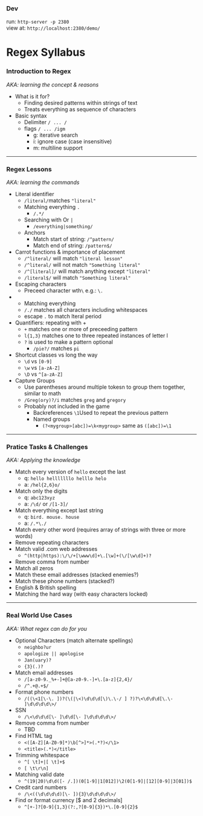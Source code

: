   ### Dev
  
run: `http-server -p 2380`  
view at: `http://localhost:2380/demo/`

# Regex Syllabus


  ### Introduction to Regex
  _AKA: learning the concept & reasons_
- What is it for?
  -  Finding desired patterns within strings of text
  -  Treats everything as sequence of characters
- Basic syntax
  -  Delimiter `/ ... /`
  -  flags `/ ... /igm`
     -  g: iterative search
     -  i: ignore case (case insensitive)
     -  m: multiline support

---
### Regex Lessons 
_AKA: learning the commands_
- Literal identifier
  -  `/literal/`matches `"literal"`
  -  Matching everything `.`
     -  `/.*/`
  -  Searching with Or `|`
     - `/everything|something/`  
  - Anchors
     - Match start of string: `/^pattern/`         
     -  Match end of string: `/pattern$/`  
- Carrot functions & importance of placement
  -  `/^literal/` will match `"literal lesson"`
  -  `/^literal/` will not match `"Something literal"`        
  -   `/^[literal]/` will match anything except `"literal"`
  -  `/literal$/` will match `"Something literal"`
- Escaping characters
  - Preceed character wth`\` e.g.: `\.`
- - Matching everything
  -  `/./` matches all characters including whitespaces
  -  escape `.` to match lteral period
- Quantifiers: repeating with +
	- `+` matches one or more of preceeding pattern
	- `l{1,3}` matches one to three repeated instances of letter l
	- `?` is used to make a pattern optional
		- `/pie?/` matches `pi`
- Shortcut classes vs long the way
  - `\d` vs `[0-9]`
  - `\w` vs `[a-zA-Z]`
  - `\D` vs `^[a-zA-Z]`  
 - Capture Groups 
	 - Use parentheses around multiple tokesn to group them together, similar to math
	 - `/Greg(ory)?/i` matches `greg` and `gregory`
	 - Probably not included in the game
		 - Backreferences `\1`Used to repeat the previous pattern
		 - Named groups
			 - `(?<mygroup>[abc])=\k<mygroup>` same as `([abc])=\1`

---
### Pratice Tasks & Challenges 
_AKA: Applying the knowledge_
- Match every version of `hello` except the last
  - q: `hello helllllllo helllo helo`
  - a: `/hel{2,6}o/`
- Match only the digits
  - q: `abc123xyz`
  - a: `/\d/` or `/[1-3]/` 
- Match everything except last string
	- q: `bird. mouse. house`
	- a: `/.*\./`
- Match every other word (requires array of strings with three or more words)
- Remove repeating characters
- Match valid .com web addresses
	- `^(http|https):\/\/+[\www\d]+\.[\w]+(\/[\w\d]+)?`
- Remove comma from number
- Match all zeros
- Match these email addresses (stacked enemies?)
- Match these phone numbers (stacked?)
- English & British spelling 
- Matching the hard way (with easy characters locked)

---
### Real World Use Cases
_AKA: What regex can do for you_
- Optional Characters (match alternate spellings)
  - `neighbo?ur`
  - `apologize || apologise`
  - `Jan(uary)?`
  - `{3}(.)?`
- Match email addresses
  - `/[a-z0-9._%+-]+@[a-z0-9.-]+\.[a-z]{2,4}/`
  - `/^.+@.+$/`
- Format phone numbers 
  - `/((\<1[\-\. ])?(\(|\<)\d\d\d[\)\.\-/ ] ?)?\<\d\d\d[\.\- ]\d\d\d\d\>/`
- SSN 
  - `/\<\d\d\d[\- ]\d\d[\- ]\d\d\d\d\>/`
- Remove comma from number
  - TBD
- Find HTML tag 
  - `<([A-Z][A-Z0-9]*)\b[^>]*>(.*?)</\1>`
  - `<title>(.*)</title>`
- Trimming whitespace
  - `^[ \t]+|[ \t]+$`
  - `[ \t\r\n]`
- Matching valid date
  - `^(19|20)\d\d([- /.])(0[1-9]|1[012])\2(0[1-9]|[12][0-9]|3[01])$`
- Credit card numbers 
  - `/\<((\d\d\d\d)[\- ]){3}\d\d\d\d\>/`
- Find or format currency [$ and 2 decimals]
  - `^[+-]?[0-9]{1,3}(?:,?[0-9]{3})*\.[0-9]{2}$`

